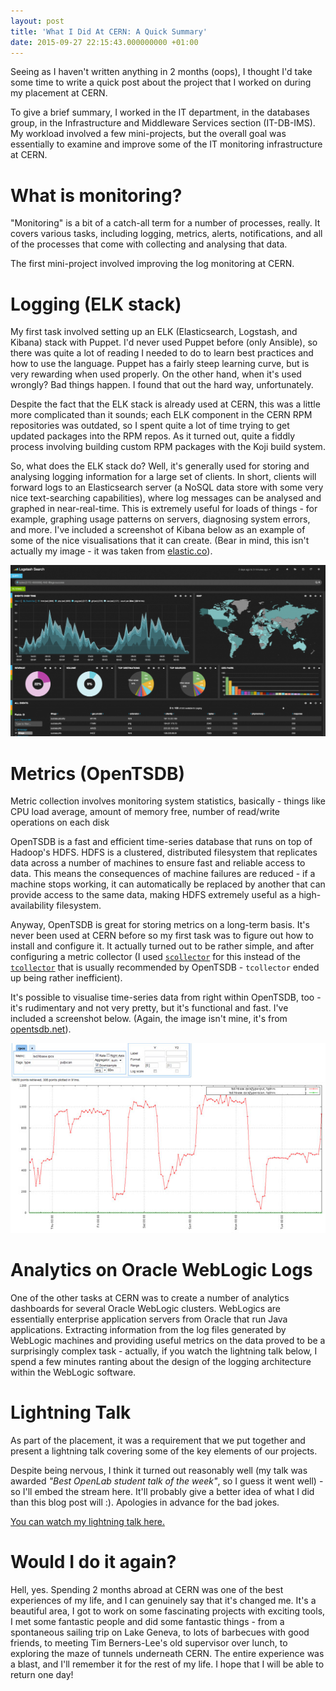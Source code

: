 ```yaml
---
layout: post
title: 'What I Did At CERN: A Quick Summary'
date: 2015-09-27 22:15:43.000000000 +01:00
---
```


Seeing as I haven't written anything in 2 months (oops), I thought I'd take
some time to write a quick post about the project that I worked on during my
placement at CERN.

To give a brief summary, I worked in the IT department, in the databases group,
in the Infrastructure and Middleware Services section (IT-DB-IMS). My workload
involved a few mini-projects, but the overall goal was essentially to examine
and improve some of the IT monitoring infrastructure at CERN.

<!-- more -->

# What is monitoring?

"Monitoring" is a bit of a catch-all term for a number of processes, really. It
covers various tasks, including logging, metrics, alerts, notifications, and
all of the processes that come with collecting and analysing that data.

The first mini-project involved improving the log monitoring at CERN.


# Logging (ELK stack)

My first task involved setting up an ELK (Elasticsearch, Logstash, and Kibana)
stack with Puppet. I'd never used Puppet before (only Ansible), so there was
quite a lot of reading I needed to do to learn best practices and how to use
the language. Puppet has a fairly steep learning curve, but is very rewarding
when used properly. On the other hand, when it's used wrongly? Bad things
happen. I found that out the hard way, unfortunately.

Despite the fact that the ELK stack is already used at CERN, this was a little
more complicated than it sounds; each ELK component in the CERN RPM
repositories was outdated, so I spent quite a lot of time trying to get updated
packages into the RPM repos. As it turned out, quite a fiddly process involving
building custom RPM packages with the Koji build system.

So, what does the ELK stack do? Well, it's generally used for storing and
analysing logging information for a large set of clients. In short, clients
will forward logs to an Elasticsearch server (a NoSQL data store with some very
nice text-searching capabilities), where log messages can be analysed and
graphed in near-real-time. This is extremely useful for loads of things - for
example, graphing usage patterns on servers, diagnosing system errors, and
more. I've included a screenshot of Kibana below as an example of some of the
nice visualisations that it can create. (Bear in mind, this isn't actually my
image - it was taken from [elastic.co](https://www.elastic.co/)).

![ELK/Kibana dashboard](/images/kibana.png)


# Metrics (OpenTSDB)

Metric collection involves monitoring system statistics, basically - things
like CPU load average, amount of memory free, number of read/write operations
on each disk

OpenTSDB is a fast and efficient time-series database that runs on top of
Hadoop's HDFS. HDFS is a clustered, distributed filesystem that replicates data
across a number of machines to ensure fast and reliable access to data. This
means the consequences of machine failures are reduced - if a machine stops
working, it can automatically be replaced by another that can provide access to
the same data, making HDFS extremely useful as a high-availability filesystem.

Anyway, OpenTSDB is great for storing metrics on a long-term basis. It's never
been used at CERN before so my first task was to figure out how to install and
configure it. It actually turned out to be rather simple, and after configuring
a metric collector (I used [`scollector`](http://bosun.org/scollector/) for
this instead of the
[`tcollector`](http://opentsdb.net/docs/build/html/user_guide/utilities/tcollector.html)
that is usually recommended by OpenTSDB - `tcollector` ended up being rather
inefficient).

It's possible to visualise time-series data from right within OpenTSDB, too -
it's rudimentary and not very pretty, but it's functional and fast. I've
included a screenshot below. (Again, the image isn't mine, it's from
[opentsdb.net](http://www.opentsdb.net/)).

![The OpenTSDB web interface](/images/gui-downsampling.jpg)


# Analytics on Oracle WebLogic Logs

One of the other tasks at CERN was to create a number of analytics dashboards
for several Oracle WebLogic clusters. WebLogics are essentially enterprise
application servers from Oracle that run Java applications. Extracting
information from the log files generated by WebLogic machines and providing
useful metrics on the data proved to be a surprisingly complex task - actually,
if you watch the lightning talk below, I spend a few minutes ranting about the
design of the logging architecture within the WebLogic software.


# Lightning Talk

As part of the placement, it was a requirement that we put together and present
a lightning talk covering some of the key elements of our projects.

Despite being nervous, I think it turned out reasonably well (my talk was
awarded *"Best OpenLab student talk of the week"*, so I guess it went well) -
so I'll embed the stream here. It'll probably give a better idea of what I did
than this blog post will :). Apologies in advance for the bad jokes.

[You can watch my lightning talk
here.](https://cds.cern.ch/record/2046247?ln=en)


# Would I do it again?

Hell, yes. Spending 2 months abroad at CERN was one of the best experiences of
my life, and I can genuinely say that it's changed me. It's a beautiful area, I
got to work on some fascinating projects with exciting tools, I met some
fantastic people and did some fantastic things - from a spontaneous sailing
trip on Lake Geneva, to lots of barbecues with good friends, to meeting Tim
Berners-Lee's old supervisor over lunch, to exploring the maze of tunnels
underneath CERN. The entire experience was a blast, and I'll remember it for
the rest of my life. I hope that I will be able to return one day!
